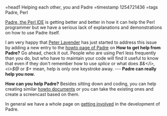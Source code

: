 =head1 Helping each other, you and Padre
=timestamp 1254721436
=tags Padre, Perl



<a href="http://padre.perlide.org/">Padre, the Perl IDE</a> is getting better 
and better in how it can help the Perl programmer but we have a serious
lack of explanations and demonstrations on how to use Padre itself.



I am very happy that <a href="http://perlwannabe.vox.com/">Peter Lavender</a> 
has  just started to address this issue by adding a new entry to the 
<a href="http://padre.perlide.org/howto.html">howto page of Padre</a>
on <b>How to get help from Padre?</b> Go ahead, check it out.
People who are using Perl less frequently than you do, but who have
to maintain your code will find it useful to know that even if they
don't remember how to use <i>splice</i> or what does <i>$&</i>, 
<i>$@</i> or <i>$+</i> mean, help is only one keystroke away.
--- <b>Padre can really help you now.</b>

<b>How can you help Padre?</b> Besides sitting down and coding, you can
help creating similar <a href="http://padre.perlide.org/howto.html">howto documents</a>
or you can take the existing ones and create a screencast based on them.

In general we have a whole page on 
<a href="http://padre.perlide.org/getting_involved.html">getting involved</a> in 
the development of Padre.

